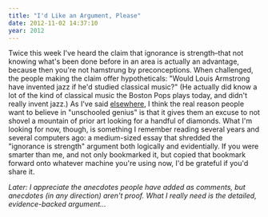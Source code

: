 ```yaml
---
title: "I'd Like an Argument, Please"
date: 2012-11-02 14:37:10
year: 2012
---
```

<p>Twice this week I've heard the claim that ignorance is strength–that not knowing what's been done before in an area is actually an advantage, because then you're not hamstrung by preconceptions. When challenged, the people making the claim offer hypotheticals: "Would Louis Armstrong have invented jazz if he'd studied classical music?" (He actually did know a lot of the kind of classical music the Boston Pops plays today, and didn't really invent jazz.) As I've said <a href="https://software-carpentry.org/2012/09/the-real-hard-work/">elsewhere</a>, I think the real reason people want to believe in "unschooled genius" is that it gives them an excuse to not shovel a mountain of prior art looking for a handful of diamonds. What I'm looking for now, though, is something I remember reading several years and several computers ago: a medium-sized essay that shredded the "ignorance is strength" argument both logically and evidentially. If you were smarter than me, and not only bookmarked it, but copied that bookmark forward onto whatever machine you're using now, I'd be grateful if you'd share it.</p>
<p><em>Later: I appreciate the anecdotes people have added as comments, but anecdotes (in any direction) aren't proof. What I really need is the detailed, evidence-backed argument...</em></p>
